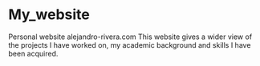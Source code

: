 # My_website 
Personal website alejandro-rivera.com
This website gives a wider view of the projects I have worked on, my academic background and skills I have been acquired.
